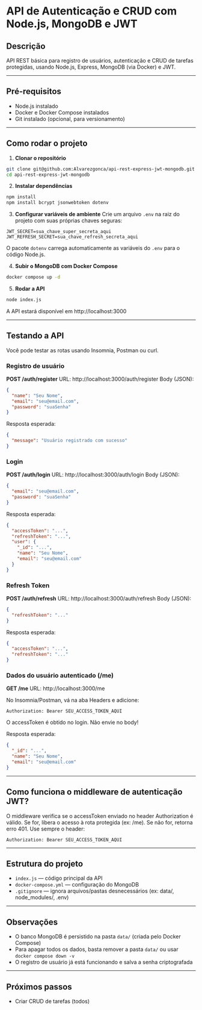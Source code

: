 # API de Autenticação e CRUD com Node.js, MongoDB e JWT

## Descrição
API REST básica para registro de usuários, autenticação e CRUD de tarefas protegidas, usando Node.js, Express, MongoDB (via Docker) e JWT.

---

## Pré-requisitos
- Node.js instalado
- Docker e Docker Compose instalados
- Git instalado (opcional, para versionamento)

---


## Como rodar o projeto

1. **Clonar o repositório**
  ```bash
  git clone git@github.com:Alvarezgonca/api-rest-express-jwt-mongodb.git
  cd api-rest-express-jwt-mongodb
  ```

2. **Instalar dependências**
  ```bash
  npm install
  npm install bcrypt jsonwebtoken dotenv
  ```

3. **Configurar variáveis de ambiente**
  Crie um arquivo `.env` na raiz do projeto com suas próprias chaves seguras:
  ```
  JWT_SECRET=sua_chave_super_secreta_aqui
  JWT_REFRESH_SECRET=sua_chave_refresh_secreta_aqui
  ```
  O pacote `dotenv` carrega automaticamente as variáveis do `.env` para o código Node.js.

4. **Subir o MongoDB com Docker Compose**
  ```bash
  docker compose up -d
  ```

5. **Rodar a API**
  ```bash
  node index.js
  ```

A API estará disponível em http://localhost:3000

---


## Testando a API

Você pode testar as rotas usando Insomnia, Postman ou curl.

### Registro de usuário
**POST /auth/register**
URL: http://localhost:3000/auth/register
Body (JSON):
```json
{
  "name": "Seu Nome",
  "email": "seu@email.com",
  "password": "suaSenha"
}
```
Resposta esperada:
```json
{
  "message": "Usuário registrado com sucesso"
}
```

### Login
**POST /auth/login**
URL: http://localhost:3000/auth/login
Body (JSON):
```json
{
  "email": "seu@email.com",
  "password": "suaSenha"
}
```
Resposta esperada:
```json
{
  "accessToken": "...",
  "refreshToken": "...",
  "user": {
    "_id": "...",
    "name": "Seu Nome",
    "email": "seu@email.com"
  }
}
```


### Refresh Token
**POST /auth/refresh**
URL: http://localhost:3000/auth/refresh
Body (JSON):
```json
{
  "refreshToken": "..."
}
```
Resposta esperada:
```json
{
  "accessToken": "...",
  "refreshToken": "..."
}
```

### Dados do usuário autenticado (/me)
**GET /me**
URL: http://localhost:3000/me

No Insomnia/Postman, vá na aba Headers e adicione:
```
Authorization: Bearer SEU_ACCESS_TOKEN_AQUI
```
O accessToken é obtido no login. Não envie no body!

Resposta esperada:
```json
{
  "_id": "...",
  "name": "Seu Nome",
  "email": "seu@email.com"
}
```

---

## Como funciona o middleware de autenticação JWT?

O middleware verifica se o accessToken enviado no header Authorization é válido. Se for, libera o acesso à rota protegida (ex: /me). Se não for, retorna erro 401. Use sempre o header:
```
Authorization: Bearer SEU_ACCESS_TOKEN_AQUI
```

---

## Estrutura do projeto
- `index.js` — código principal da API
- `docker-compose.yml` — configuração do MongoDB
- `.gitignore` — ignora arquivos/pastas desnecessários (ex: data/, node_modules/, .env)

---

## Observações
- O banco MongoDB é persistido na pasta `data/` (criada pelo Docker Compose)
- Para apagar todos os dados, basta remover a pasta `data/` ou usar `docker compose down -v`
- O registro de usuário já está funcionando e salva a senha criptografada

---

## Próximos passos
- Criar CRUD de tarefas (todos)
